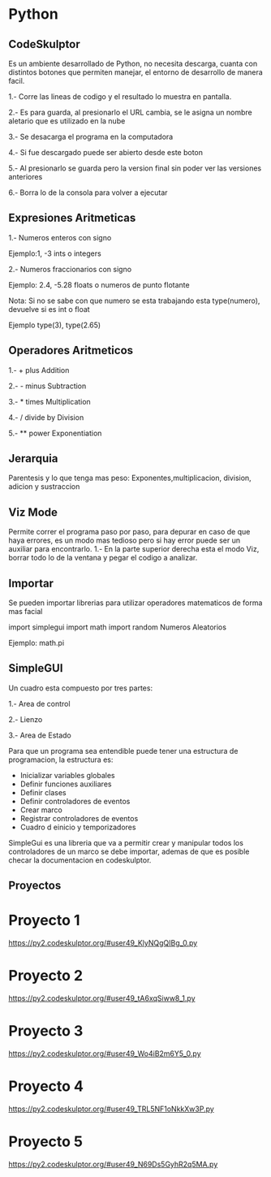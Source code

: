 # Python

## CodeSkulptor

Es un ambiente desarrollado de Python, no necesita descarga, cuanta con distintos botones que permiten manejar, el entorno de desarrollo
de manera facil.

1.- Corre las lineas de codigo y el resultado lo muestra en pantalla.

2.- Es para guarda, al presionarlo el URL cambia, se le asigna un nombre aletario que es utilizado en la nube

3.- Se desacarga el programa en la computadora

4.- Si fue descargado puede ser abierto desde este boton

5.- Al presionarlo se guarda pero la version final sin poder ver las versiones anteriores

6.- Borra lo de la consola para volver a ejecutar

## Expresiones Aritmeticas

1.- Numeros enteros con signo 

Ejemplo:1, -3 ints o integers

2.- Numeros fraccionarios con signo

Ejemplo: 2.4, -5.28 floats o numeros de punto flotante 


Nota: Si no se sabe con que numero se esta trabajando esta type(numero), devuelve si es int o float 

Ejemplo type(3), type(2.65)

## Operadores Aritmeticos 
1.- +   plus Addition

2.- -   minus Subtraction

3.- *   times Multiplication

4.- /   divide by Division

5.- **  power Exponentiation


## Jerarquia 
Parentesis y lo que tenga mas peso: Exponentes,multiplicacion, division, adicion y sustraccion
         

## Viz Mode 

Permite correr el programa paso por paso, para depurar en caso de que haya errores, es un modo mas tedioso pero si hay error puede ser un auxiliar para encontrarlo.
1.- En la parte superior derecha esta el modo Viz, borrar todo lo de la ventana y pegar el codigo a analizar.
         
## Importar

Se pueden importar librerias para utilizar operadores matematicos de forma mas facial

import simplegui
import math
import random Numeros Aleatorios

Ejemplo: math.pi

## SimpleGUI

Un cuadro esta compuesto por tres partes:

1.- Area de control

2.- Lienzo

3.- Area de Estado

Para que un programa sea entendible puede tener una estructura de programacion, la estructura es:

- Inicializar variables globales
- Definir funciones auxiliares
- Definir clases
- Definir controladores de eventos
- Crear marco
- Registrar controladores de eventos
- Cuadro d einicio y temporizadores

SimpleGui es una libreria que va a permitir crear y manipular todos los controladores
de un marco se debe importar, ademas de que es posible checar la documentacion en codeskulptor.



## Proyectos 

# Proyecto 1
https://py2.codeskulptor.org/#user49_KlyNQgQIBg_0.py


# Proyecto 2
https://py2.codeskulptor.org/#user49_tA6xqSiww8_1.py


# Proyecto 3
https://py2.codeskulptor.org/#user49_Wo4iB2m6Y5_0.py


# Proyecto 4
https://py2.codeskulptor.org/#user49_TRL5NF1oNkkXw3P.py


# Proyecto 5
https://py2.codeskulptor.org/#user49_N69Ds5GyhR2q5MA.py
       


